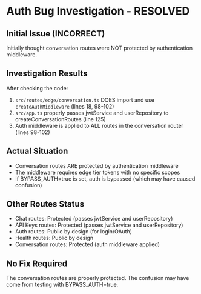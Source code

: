 # Auth Bug Investigation - RESOLVED

## Initial Issue (INCORRECT)
Initially thought conversation routes were NOT protected by authentication middleware.

## Investigation Results
After checking the code:
1. `src/routes/edge/conversation.ts` DOES import and use `createAuthMiddleware` (lines 18, 98-102)
2. `src/app.ts` properly passes jwtService and userRepository to createConversationRoutes (line 125)
3. Auth middleware is applied to ALL routes in the conversation router (lines 98-102)

## Actual Situation
- Conversation routes ARE protected by authentication middleware
- The middleware requires edge tier tokens with no specific scopes
- If BYPASS_AUTH=true is set, auth is bypassed (which may have caused confusion)

## Other Routes Status
- Chat routes: Protected (passes jwtService and userRepository)
- API Keys routes: Protected (passes jwtService and userRepository)
- Auth routes: Public by design (for login/OAuth)
- Health routes: Public by design
- Conversation routes: Protected (auth middleware applied)

## No Fix Required
The conversation routes are properly protected. The confusion may have come from testing with BYPASS_AUTH=true.